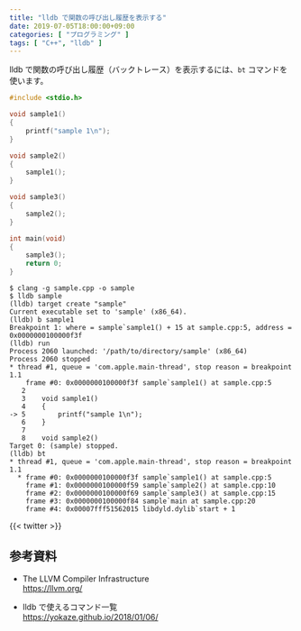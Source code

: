 ```yaml
---
title: "lldb で関数の呼び出し履歴を表示する"
date: 2019-07-05T18:00:00+09:00
categories: [ "プログラミング" ]
tags: [ "C++", "lldb" ]
---
```


lldb で関数の呼び出し履歴（バックトレース）を表示するには、`bt` コマンドを使います。

```cpp
#include <stdio.h>

void sample1()
{
    printf("sample 1\n");
}

void sample2()
{
    sample1();
}

void sample3()
{
    sample2();
}

int main(void)
{
    sample3();
    return 0;
}
```

```console
$ clang -g sample.cpp -o sample
$ lldb sample
(lldb) target create "sample"
Current executable set to 'sample' (x86_64).
(lldb) b sample1
Breakpoint 1: where = sample`sample1() + 15 at sample.cpp:5, address = 0x0000000100000f3f
(lldb) run
Process 2060 launched: '/path/to/directory/sample' (x86_64)
Process 2060 stopped
* thread #1, queue = 'com.apple.main-thread', stop reason = breakpoint 1.1
    frame #0: 0x0000000100000f3f sample`sample1() at sample.cpp:5
   2
   3   	void sample1()
   4   	{
-> 5   	    printf("sample 1\n");
   6   	}
   7
   8   	void sample2()
Target 0: (sample) stopped.
(lldb) bt
* thread #1, queue = 'com.apple.main-thread', stop reason = breakpoint 1.1
  * frame #0: 0x0000000100000f3f sample`sample1() at sample.cpp:5
    frame #1: 0x0000000100000f59 sample`sample2() at sample.cpp:10
    frame #2: 0x0000000100000f69 sample`sample3() at sample.cpp:15
    frame #3: 0x0000000100000f84 sample`main at sample.cpp:20
    frame #4: 0x00007fff51562015 libdyld.dylib`start + 1
```

{{< twitter >}}

## 参考資料
- The LLVM Compiler Infrastructure<br />
  <span style="word-break: break-all;">
  https://llvm.org/
  </span>

- lldb で使えるコマンド一覧<br />
  <span style="word-break: break-all;">
  https://yokaze.github.io/2018/01/06/
  </span>
